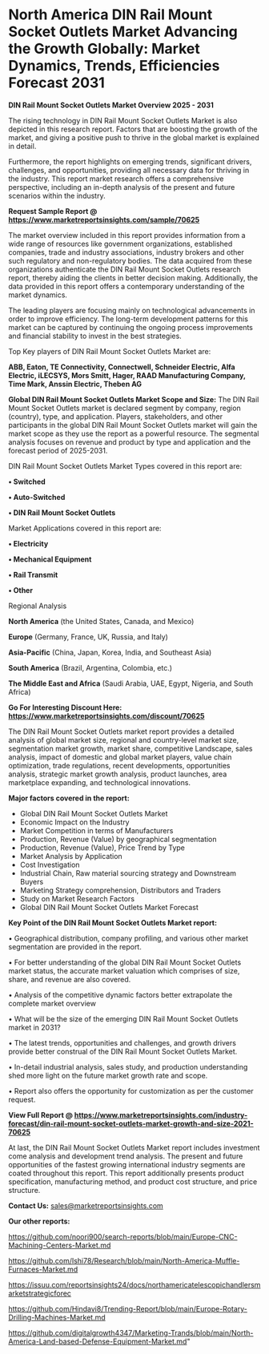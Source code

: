 # North America DIN Rail Mount Socket Outlets Market Advancing the Growth Globally: Market Dynamics, Trends, Efficiencies Forecast 2031

<Strong> DIN Rail Mount Socket Outlets Market Overview 2025 - 2031</strong>

The rising technology in DIN Rail Mount Socket Outlets Market is also depicted in this research report. Factors that are boosting the growth of the market, and giving a positive push to thrive in the global market is explained in detail.

Furthermore, the report highlights on emerging trends, significant drivers, challenges, and opportunities, providing all necessary data for thriving in the industry. This report market research offers a comprehensive perspective, including an in-depth analysis of the present and future scenarios within the industry.

<strong>Request Sample Report @ <a href=https://www.marketreportsinsights.com/sample/70625>https://www.marketreportsinsights.com/sample/70625</a></strong>

The market overview included in this report provides information from a wide range of resources like government organizations, established companies, trade and industry associations, industry brokers and other such regulatory and non-regulatory bodies. The data acquired from these organizations authenticate the DIN Rail Mount Socket Outlets research report, thereby aiding the clients in better decision making. Additionally, the data provided in this report offers a contemporary understanding of the market dynamics.

The leading players are focusing mainly on technological advancements in order to improve efficiency. The long-term development patterns for this market can be captured by continuing the ongoing process improvements and financial stability to invest in the best strategies.

Top Key players of DIN Rail Mount Socket Outlets Market are:

<strong>ABB, Eaton, TE Connectivity, Connectwell, Schneider Electric, Alfa Electric, iLECSYS, Mors Smitt, Hager, RAAD Manufacturing Company, Time Mark, Anssin Electric, Theben AG</strong>

<strong><b>Global DIN Rail Mount Socket Outlets Market Scope and Size:</b></strong>
The DIN Rail Mount Socket Outlets market is declared segment by company, region (country), type, and application. Players, stakeholders, and other participants in the global DIN Rail Mount Socket Outlets market will gain the market scope as they use the report as a powerful resource. The segmental analysis focuses on revenue and product by type and application and the forecast period of 2025-2031.

DIN Rail Mount Socket Outlets Market Types covered in this report are:

<strong>• Switched

• Auto-Switched

• DIN Rail Mount Socket Outlets</strong>

Market Applications covered in this report are:

<strong>• Electricity

• Mechanical Equipment

• Rail Transmit

• Other</strong> 

Regional Analysis

<strong>North America</strong> (the United States, Canada, and Mexico)

<strong>Europe</strong> (Germany, France, UK, Russia, and Italy)

<strong>Asia-Pacific</strong> (China, Japan, Korea, India, and Southeast Asia)

<strong>South America</strong> (Brazil, Argentina, Colombia, etc.)

<strong>The Middle East and Africa</strong> (Saudi Arabia, UAE, Egypt, Nigeria, and South Africa)

<strong>Go For Interesting Discount Here: <a href=https://www.marketreportsinsights.com/discount/70625>https://www.marketreportsinsights.com/discount/70625</a></strong>

The DIN Rail Mount Socket Outlets market report provides a detailed analysis of global market size, regional and country-level market size, segmentation market growth, market share, competitive Landscape, sales analysis, impact of domestic and global market players, value chain optimization, trade regulations, recent developments, opportunities analysis, strategic market growth analysis, product launches, area marketplace expanding, and technological innovations.

<strong><b>Major factors covered in the report:</b></strong>
<ul>
  <li>Global DIN Rail Mount Socket Outlets Market </li>
  <li>Economic Impact on the Industry</li>
  <li>Market Competition in terms of Manufacturers</li>
  <li>Production, Revenue (Value) by geographical segmentation</li>
  <li>Production, Revenue (Value), Price Trend by Type</li>
  <li>Market Analysis by Application</li>
  <li>Cost Investigation</li>
  <li>Industrial Chain, Raw material sourcing strategy and Downstream Buyers</li>
  <li>Marketing Strategy comprehension, Distributors and Traders</li>
  <li>Study on Market Research Factors</li>
  <li>Global DIN Rail Mount Socket Outlets Market Forecast</li>
</ul>

<strong><b>Key Point of the DIN Rail Mount Socket Outlets Market report:</b></strong>

• Geographical distribution, company profiling, and various other market segmentation are provided in the report.

• For better understanding of the global DIN Rail Mount Socket Outlets market status, the accurate market valuation which comprises of size, share, and revenue are also covered.

• Analysis of the competitive dynamic factors better extrapolate the complete market overview

• What will be the size of the emerging DIN Rail Mount Socket Outlets market in 2031?

• The latest trends, opportunities and challenges, and growth drivers provide better construal of the DIN Rail Mount Socket Outlets Market.

• In-detail industrial analysis, sales study, and production understanding shed more light on the future market growth rate and scope.

• Report also offers the opportunity for customization as per the customer request.

<strong><b>View Full Report @ <a href=https://www.marketreportsinsights.com/industry-forecast/din-rail-mount-socket-outlets-market-growth-and-size-2021-70625>https://www.marketreportsinsights.com/industry-forecast/din-rail-mount-socket-outlets-market-growth-and-size-2021-70625</a></b></strong>


At last, the DIN Rail Mount Socket Outlets Market report includes investment come analysis and development trend analysis. The present and future opportunities of the fastest growing international industry segments are coated throughout this report. This report additionally presents product specification, manufacturing method, and product cost structure, and price structure.

<strong>Contact Us:</strong>
sales@marketreportsinsights.com

<strong>Our other reports:</strong>

<a href=https://github.com/noori900/search-reports/blob/main/Europe-CNC-Machining-Centers-Market.md>https://github.com/noori900/search-reports/blob/main/Europe-CNC-Machining-Centers-Market.md</a>

<a href=https://github.com/Ishi78/Research/blob/main/North-America-Muffle-Furnaces-Market.md>https://github.com/Ishi78/Research/blob/main/North-America-Muffle-Furnaces-Market.md</a>

<a href=https://issuu.com/reportsinsights24/docs/northamericatelescopichandlersmarketstrategicforec>https://issuu.com/reportsinsights24/docs/northamericatelescopichandlersmarketstrategicforec</a>

<a href=https://github.com/Hindavi8/Trending-Report/blob/main/Europe-Rotary-Drilling-Machines-Market.md>https://github.com/Hindavi8/Trending-Report/blob/main/Europe-Rotary-Drilling-Machines-Market.md</a>

<a href=https://github.com/digitalgrowth4347/Marketing-Trands/blob/main/North-America-Land-based-Defense-Equipment-Market.md>https://github.com/digitalgrowth4347/Marketing-Trands/blob/main/North-America-Land-based-Defense-Equipment-Market.md</a>"
